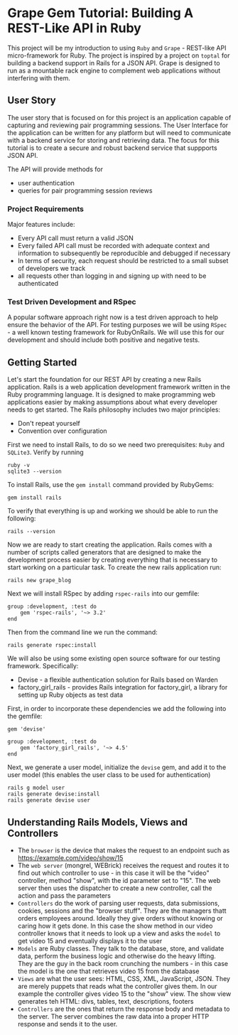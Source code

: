 # Grape Gem Tutorial: Building A REST-Like API in Ruby 

This project will be my introduction to using `Ruby` and `Grape` - REST-like API micro-framework for Ruby. The project is inspired by
a project on `toptal` for building a backend support in Rails for a JSON API. Grape is designed to run as a mountable rack engine to 
complement web applications without interfering with them. 


## User Story 

The user story that is focused on for this project is an application capable of capturing and reviewing pair programming sessions. The 
User Interface for the application can be written for any platform but will need to communicate with a backend service for storing and 
retrieving data. The focus for this tutorial is to create a secure and robust backend service that suppports JSON API. 


The API will provide methods for 
- user authentication 
- queries for pair programming session reviews 


### Project Requirements 

Major features include: 
- Every API call must return a valid JSON 
- Every failed API call must be recorded with adequate context and information to subsequently be reproducible and debugged if 
  necessary 
- In terms of security, each request should be restricted to a small subset of developers we track 
- all requests other than logging in and signing up with need to be authenticated


### Test Driven Development and RSpec 

A popular software approach right now is a test driven approach to help ensure the behavior of the API. For testing purposes we will be 
using `RSpec` - a well known testing framework for RubyOnRails. We will use this for our development and should include both positive and 
negative tests. 


## Getting Started 

Let's start the foundation for our REST API by creating a new Rails application. Rails is a web application development framework written 
in the Ruby programming language. It is designed to make programming web applications easier by making assumptions about what every 
developer needs to get started. The Rails philosophy includes two major principles: 

- Don't repeat yourself 
- Convention over configuration 


First we need to install Rails, to do so we need two prerequisites: `Ruby` and `SQLite3`. Verify by running 

```
ruby -v 
sqlite3 --version 
```

To install Rails, use the `gem install` command provided by RubyGems: 

```
gem install rails
```

To verify that everything is up and working we should be able to run the following: 

```
rails --version
```

Now we are ready to start creating the application. Rails comes with a number of scripts called generators that are designed to make 
the development process easier by creating everything that is necessary to start working on a particular task. To create the new rails 
application run: 

```
rails new grape_blog
```

Next we will install RSpec by adding `rspec-rails` into our gemfile: 

```
group :development, :test do 
    gem 'rspec-rails', '~> 3.2' 
end 
```

Then from the command line we run the command: 

```
rails generate rspec:install
```

We will also be using some existing open source software for our testing framework. Specifically: 

- Devise - a flexible authentication solution for Rails based on Warden 
- factory_girl_rails - provides Rails integration for factory_girl, a library for setting up Ruby objects as test data 


First, in order to incorporate these dependencies we add the following into the gemfile: 
```
gem 'devise' 

group :development, :test do 
    gem 'factory_girl_rails', '~> 4.5' 
end 
```


Next, we generate a user model, initialize the `devise` gem, and add it to the user model (this enables the user class to be used for 
authentication)

```
rails g model user 
rails generate devise:install
rails generate devise user
```

## Understanding Rails Models, Views and Controllers 

* The `browser` is the device that makes the request to an endpoint such as https://example.com/video/show/15
* The `web server` (mongrel, WEBrick) receives the request and routes it to find out which controller to use - in this case it will be
  the "video" controller, method "show", with the id parameter set to "15". The web server then uses the dispatcher to create a new 
  controller, call the action and pass the parameters 
* `Controllers` do the work of parsing user requests, data submissions, cookies, sessions and the "browser stuff". They are the managers 
  thatt orders employees around. Ideally they give orders without knowing or caring how it gets done. In this case the show method in our 
  video controller knows that it needs to look up a view and asks the `model` to get video 15 and eventually displays it to the user 
* `Models` are Ruby classes. They talk to the database, store, and validate data, perform the business logic and otherwise do the heavy 
  lifting. They are the guy in the back room crunching the numbers - in this case the model is the one that retrieves video 15 from the 
  database 
* `Views` are what the user sees: HTML, CSS, XML, JavaScript, JSON. They are merely puppets that reads what the controller gives them. In
  our example the controller gives video 15 to the "show" view. The show view generates teh HTML: divs, tables, text, descriptions, footers
* `Controllers` are the ones that return the response body and metadata to the server. The server combines the raw data into a proper HTTP
  response and sends it to the user. 




